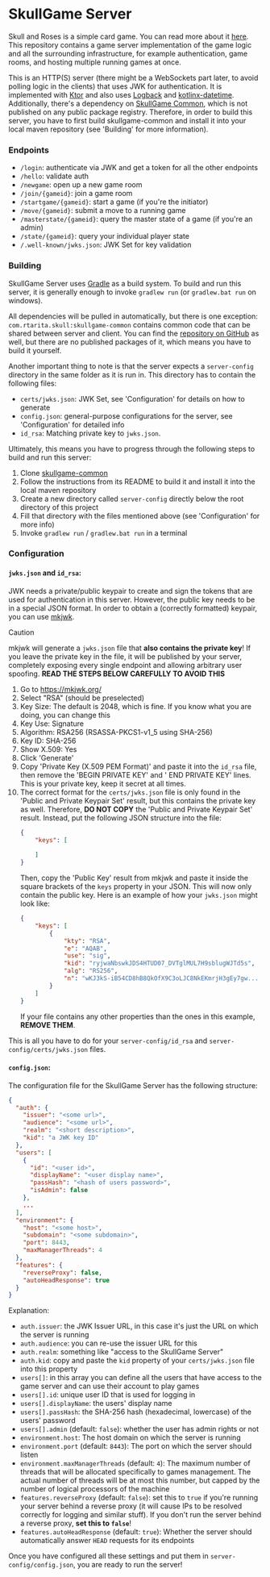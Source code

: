 # SkullGame Server

Skull and Roses is a simple card game. You can read more about
it [here](https://en.wikipedia.org/wiki/Skull_(card_game)). This repository contains a game server implementation of the
game logic and all the surrounding infrastructure, for example authentication, game rooms, and hosting multiple running
games at once.

This is an HTTP(S) server (there might be a WebSockets part later, to avoid polling logic in the clients) that uses JWK
for authentication. It is implemented with [Ktor](https://ktor.io/) and also uses [Logback](https://logback.qos.ch/)
and [kotlinx-datetime](https://github.com/Kotlin/kotlinx-datetime). Additionally, there's a dependency
on [SkullGame Common](https://github.com/RaphaelTarita/skullgame-common), which is not published on any public package
registry. Therefore, in order to build this server, you have to first build skullgame-common and install it into your
local maven repository (see 'Building' for more information).

### Endpoints

- `/login`: authenticate via JWK and get a token for all the other endpoints
- `/hello`: validate auth
- `/newgame`: open up a new game room
- `/join/{gameid}`: join a game room
- `/startgame/{gameid}`: start a game (if you're the initiator)
- `/move/{gameid}`: submit a move to a running game
- `/masterstate/{gameid}`: query the master state of a game (if you're an admin)
- `/state/{gameid}`: query your individual player state
- `/.well-known/jwks.json`: JWK Set for key validation

### Building

SkullGame Server uses [Gradle](https://gradle.org/) as a build system. To build and run this server, it is generally
enough to invoke `gradlew run` (or `gradlew.bat run` on windows).

All dependencies will be pulled in automatically, but
there is one exception: `com.rtarita.skull:skullgame-common` contains common code that can be shared between server and
client. You can find the [repository on GitHub](https://github.com/RaphaelTarita/skullgame-common) as well, but there
are no published packages of it, which means you have to build it yourself.

Another important thing to note is that the server expects a `server-config` directory in the same folder as it is run
in. This directory has to contain the following files:

- `certs/jwks.json`: JWK Set, see 'Configuration' for details on how to generate
- `config.json`: general-purpose configurations for the server, see 'Configuration' for detailed info
- `id_rsa`: Matching private key to `jwks.json`.

Ultimately, this means you have to progress through the following steps to build and run this server:

1. Clone [skullgame-common](https://github.com/RaphaelTarita/skullgame-common)
2. Follow the instructions from its README to build it and install it into the local maven repository
3. Create a new directory called `server-config` directly below the root directory of this project
4. Fill that directory with the files mentioned above (see 'Configuration' for more info)
5. Invoke `gradlew run` / `gradlew.bat run` in a terminal

### Configuration

#### `jwks.json` and `id_rsa`:

JWK needs a private/public keypair to create and sign the tokens that are used for authentication in this server.
However, the public key needs to be in a special JSON format. In order to obtain a (correctly formatted) keypair, you
can use [mkjwk](https://mkjwk.org/).

> [!CAUTION]
> mkjwk will generate a `jwks.json` file that **also contains the private key**! If you leave the
> private key in the file, it will be published by your server, completely exposing every single endpoint and allowing
> arbitrary user spoofing. **READ THE STEPS BELOW CAREFULLY TO AVOID THIS**

1. Go to https://mkjwk.org/
2. Select "RSA" (should be preselected)
3. Key Size: The default is 2048, which is fine. If you know what you are doing, you can change this
4. Key Use: Signature
5. Algorithm: RSA256 (RSASSA-PKCS1-v1_5 using SHA-256)
6. Key ID: SHA-256
7. Show X.509: Yes
8. Click 'Generate'
9. Copy 'Private Key (X.509 PEM Format)' and paste it into the `id_rsa` file, then remove the 'BEGIN PRIVATE KEY' and '
   END PRIVATE KEY' lines. This is your private key, keep it secret at all times.
10. The correct format for the `certs/jwks.json` file is only found in the 'Public and Private Keypair Set' result, but
    this contains the private key as well. Therefore, **DO NOT COPY** the 'Public and Private Keypair Set' result.
    Instead, put the following JSON structure into the file:
    ```json
    {
        "keys": [
            
        ]
    }
    ```
    Then, copy the 'Public Key' result from mkjwk and paste it inside the square brackets of the `keys` property in your
    JSON. This will now only contain the public key. Here is an example of how your `jwks.json` might look like:
    ```json
    {
        "keys": [
            {
                "kty": "RSA",
                "e": "AQAB",
                "use": "sig",
                "kid": "ryjwaNbswkJDS4HTUD07_DVTglMUL7H9sblugWJTd5s",
                "alg": "RS256",
                "n": "wKJ3kS-iB54CD8hB8QkOfX9C3oLJC8NkEKmrjH3gEy7gw... (and so on)"
            }
        ]
    }
    ```
    If your file contains any other properties than the ones in this example, **REMOVE THEM**.

This is all you have to do for your `server-config/id_rsa` and `server-config/certs/jwks.json` files.

#### `config.json`:

The configuration file for the SkullGame Server has the following structure:

```json
{
  "auth": {
    "issuer": "<some url>",
    "audience": "<some url>",
    "realm": "<short description>",
    "kid": "a JWK key ID"
  },
  "users": [
    {
      "id": "<user id>",
      "displayName": "<user display name>",
      "passHash": "<hash of users password>",
      "isAdmin": false
    },
    ...
  ],
  "environment": {
    "host": "<some host>",
    "subdomain": "<some subdomain>",
    "port": 8443,
    "maxManagerThreads": 4
  },
  "features": {
    "reverseProxy": false,
    "autoHeadResponse": true
  }
}
```

Explanation:

- `auth.issuer`: the JWK Issuer URL, in this case it's just the URL on which the server is running
- `auth.audience`: you can re-use the issuer URL for this
- `auth.realm`: something like "access to the SkullGame Server"
- `auth.kid`: copy and paste the `kid` property of your `certs/jwks.json` file into this property
- `users[]`: in this array you can define all the users that have access to the game server and can use their account to
  play games
- `users[].id`: unique user ID that is used for logging in
- `users[].displayName`: the users' display name
- `users[].passHash`: the SHA-256 hash (hexadecimal, lowercase) of the users' password
- `users[].admin` (default: `false`): whether the user has admin rights or not
- `environment.host`: The host domain on which the server is running
- `environment.port` (default: `8443`): The port on which the server should listen
- `environment.maxManagerThreads` (default: `4`): The maximum number of threads that will be allocated specifically to
  games management. The actual number of threads will be at most this number, but capped by the number of logical
  processors of the machine
- `features.reverseProxy` (default: `false`): set this to `true` if you're running your server behind a reverse proxy
  (it will cause IPs to be resolved correctly for logging and similar stuff). If you don't run the server behind a
  reverse proxy, **set this to `false`**!
- `features.autoHeadResponse` (default: `true`): Whether the server should automatically answer `HEAD` requests for its
  endpoints

Once you have configured all these settings and put them in `server-config/config.json`, you are ready to run the
server!